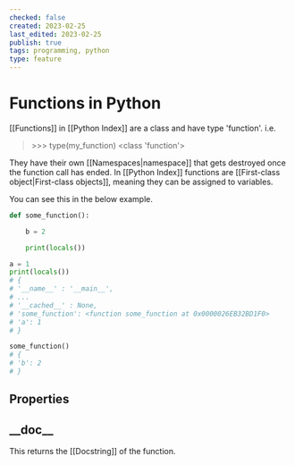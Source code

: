 ```yaml
---
checked: false
created: 2023-02-25
last_edited: 2023-02-25
publish: true
tags: programming, python
type: feature
---
```

# Functions in Python

[[Functions]] in [[Python Index]] are a class and have type 'function'. i.e.

>\>\>\> type(my_function)
>\<class 'function'\>

They have their own [[Namespaces|namespace]] that gets destroyed once the function call has ended. In [[Python Index]] functions are [[First-class object|First-class objects]], meaning they can be assigned to variables.

You can see this in the below example.

```python
def some_function():

    b = 2

    print(locals())

a = 1
print(locals())
# {
# '__name__' : '__main__',
# ...
# '__cached__' : None,
# 'some_function': <function some_function at 0x0000026EB32BD1F0>
# 'a': 1
# }

some_function()
# {
# 'b': 2
# }
```

## Properties

## \_\_doc\_\_

This returns the [[Docstring]] of the function.
